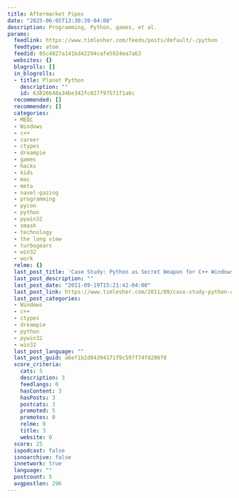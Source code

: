 ```yaml
---
title: Aftermarket Pipes
date: "2025-06-05T13:30:39-04:00"
description: Programming, Python, games, et al.
params:
  feedlink: https://www.timlesher.com/feeds/posts/default/-/python
  feedtype: atom
  feedid: 85c4027a141bd42294cafe5924ea7a63
  websites: {}
  blogrolls: []
  in_blogrolls:
  - title: Planet Python
    description: ""
    id: 63826648a34be342fc027f97571f1a6c
  recommended: []
  recommender: []
  categories:
  - MEDC
  - Windows
  - c++
  - career
  - ctypes
  - dreampie
  - games
  - hacks
  - kids
  - mac
  - meta
  - navel-gazing
  - programming
  - pycon
  - python
  - pywin32
  - smash
  - technology
  - the long view
  - turbogears
  - win32
  - work
  relme: {}
  last_post_title: 'Case Study: Python as Secret Weapon for C++ Windows Programming'
  last_post_description: ""
  last_post_date: "2011-09-19T15:21:42-04:00"
  last_post_link: https://www.timlesher.com/2011/09/case-study-python-as-secret-weapon-for.html
  last_post_categories:
  - Windows
  - c++
  - ctypes
  - dreampie
  - python
  - pywin32
  - win32
  last_post_language: ""
  last_post_guid: a6ef1b2d84394171f9c597f74fd296f8
  score_criteria:
    cats: 5
    description: 3
    feedlangs: 0
    hasContent: 3
    hasPosts: 3
    postcats: 3
    promoted: 5
    promotes: 0
    relme: 0
    title: 3
    website: 0
  score: 25
  ispodcast: false
  isnoarchive: false
  innetwork: true
  language: ""
  postcount: 5
  avgpostlen: 296
---
```

